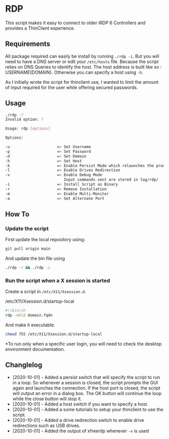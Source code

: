 # RDP

This script makes it easy to connect to older iRDP 6 Controllers and provides a ThinClient experience.

## Requirements

All package required can easily be install by running ```./rdp -i```. But you will need to have a DNS server or edit your ```/etc/hosts``` file. Because the script relies on DNS Queries to identify the host. The host address is built like so : ${USERNAME}${DOMAIN}. Otherwise you can specify a host using ```-h```.

As I initially wrote the script for thinclient use, I wanted to limit the amount of input required for the user while offering secured passwords.

## Usage

```bash
./rdp -?
Invalid option: ?

Usage: rdp [options]

Options:

-u                     => Set Username
-p                     => Set Password
-d                     => Set Domain
-h                     => Set Host
-k                     => Enable Persist Mode which relaunches the prompt whenever you close your connection
-l                     => Enable Drives Redirection
-v                     => Enable Debug Mode
                          Input commands sent are stored in log/rdp/
-i                     => Install Script as Binary
-r                     => Remove Installation
-m                     => Enable Multi-Monitor
-a                     => Set Alternate Port
```

## How To
### Update the script

First update the local repository using:
```bash
git pull origin main
```

And update the bin file using

```bash
./rdp -r && ./rdp -i
```

### Run the script when a X session is started

Create a script in ```/etc/X11/Xsession.d```.

/etc/X11/Xsession.d/startup-local
```bash
#!/bin/sh
rdp -mkld domain.fqdn
```

And make it executable.

```bash
chmod 755 /etc/X11/Xsession.d/startup-local
```

*To run only when a specific user login, you will need to check the desktop environment documentation.

## Changlelog

 * [2020-10-01] - Added a persist switch that will specify the script to run in a loop. So whenever a session is closed, the script prompts the GUI again and launches the connection. If the host port is closed, the script will output an error in a dialog box. The OK button will continue the loop while the close button will stop it.
 * [2020-10-01] - Added a host switch if you want to specify a host.
 * [2020-10-01] - Added a some tutorials to setup your thinclient to use the script.
 * [2020-10-01] - Added a drive redirection switch to enable drive redirections such as USB drives.
 * [2020-10-01] - Added the output of xfreerdp whenever ```-v``` is used
